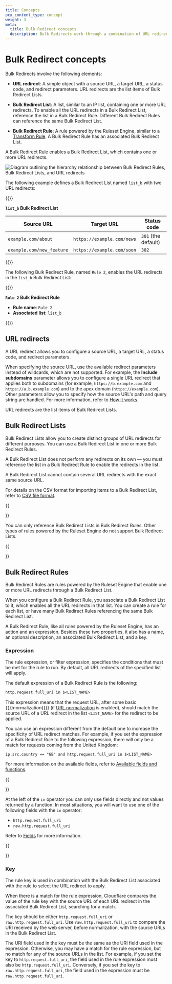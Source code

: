 ```yaml
---
title: Concepts
pcx_content_type: concept
weight: 3
meta:
  title: Bulk Redirect concepts
  description: Bulk Redirects work through a combination of URL redirects, a Bulk Redirect list, and a Bulk Redirect rule.
---
```


# Bulk Redirect concepts

Bulk Redirects involve the following elements:

- **URL redirect**: A simple object with a source URL, a target URL, a status code, and redirect parameters. URL redirects are the list items of Bulk Redirect Lists.

- **Bulk Redirect List**: A list, similar to an IP list, containing one or more URL redirects. To enable all the URL redirects in a Bulk Redirect List, reference the list in a Bulk Redirect Rule. Different Bulk Redirect Rules can reference the same Bulk Redirect List.

- **Bulk Redirect Rule**: A rule powered by the Ruleset Engine, similar to a [Transform Rule](/rules/transform/). A Bulk Redirect Rule has an associated Bulk Redirect List.

A Bulk Redirect Rule enables a Bulk Redirect List, which contains one or more URL redirects.

![Diagram outlining the hierarchy relationship between Bulk Redirect Rules, Bulk Redirect Lists, and URL redirects](/images/rules/bulk-redirects/concepts-diagram.png)

The following example defines a Bulk Redirect List named `list_b` with two URL redirects:

{{<example>}}

**`list_b` Bulk Redirect List**

| Source URL                | Target URL                 | Status code         |
| ------------------------- | -------------------------- | ------------------- |
| `example.com/about`       | `https://example.com/news` | `301` (the default) |
| `example.com/new_feature` | `https://example.com/soon` | `302`               |

{{</example>}}

The following Bulk Redirect Rule, named `Rule 2`, enables the URL redirects in the `list_b` Bulk Redirect List:

{{<example>}}

**`Rule 2` Bulk Redirect Rule**

- **Rule name**: `Rule 2`
- **Associated list**: `list_b`

{{</example>}}

## URL redirects

A URL redirect allows you to configure a source URL, a target URL, a status code, and redirect parameters.

When specifying the source URL, use the available redirect parameters instead of wildcards, which are not supported. For example, the **Include subdomains** parameter allows you to configure a single URL redirect that applies both to subdomains (for example, `https://b.example.com` and `https://a.b.example.com`) and to the apex domain (`https://example.com`). Other parameters allow you to specify how the source URL's path and query string are handled. For more information, refer to [How it works](/rules/url-forwarding/bulk-redirects/how-it-works/).

URL redirects are the list items of Bulk Redirect Lists.

## Bulk Redirect Lists

Bulk Redirect Lists allow you to create distinct groups of URL redirects for different purposes. You can use a Bulk Redirect List in one or more Bulk Redirect Rules.

A Bulk Redirect List does not perform any redirects on its own — you must reference the list in a Bulk Redirect Rule to enable the redirects in the list.

A Bulk Redirect List cannot contain several URL redirects with the exact same source URL.

For details on the CSV format for importing items to a Bulk Redirect List, refer to [CSV file format](/rules/url-forwarding/bulk-redirects/reference/csv-file-format/).

{{<Aside type="note">}}

You can only reference Bulk Redirect Lists in Bulk Redirect Rules. Other types of rules powered by the Ruleset Engine do not support Bulk Redirect Lists.

{{</Aside>}}

## Bulk Redirect Rules

Bulk Redirect Rules are rules powered by the Ruleset Engine that enable one or more URL redirects through a Bulk Redirect List.

When you configure a Bulk Redirect Rule, you associate a Bulk Redirect List to it, which enables all the URL redirects in that list. You can create a rule for each list, or have many Bulk Redirect Rules referencing the same Bulk Redirect List.

A Bulk Redirect Rule, like all rules powered by the Ruleset Engine, has an action and an expression. Besides these two properties, it also has a name, an optional description, an associated Bulk Redirect List, and a key.

### Expression

The rule expression, or filter expression, specifies the conditions that must be met for the rule to run. By default, all URL redirects of the specified list will apply.

The default expression of a Bulk Redirect Rule is the following:

```txt
http.request.full_uri in $<LIST_NAME>
```

This expression means that the request URL, after some basic {{<glossary-tooltip term_id="URL normalization">}}normalization{{</glossary-tooltip>}} (if [URL normalization](/rules/normalization/) is enabled), should match the source URL of a URL redirect in the list `<LIST_NAME>` for the redirect to be applied.

You can use an expression different from the default one to increase the specificity of URL redirect matches. For example, if you set the expression of a Bulk Redirect Rule to the following expression, there will only be a match for requests coming from the United Kingdom:

```txt
ip.src.country == "GB" and http.request.full_uri in $<LIST_NAME>
```

For more information on the available fields, refer to [Available fields and functions](/rules/url-forwarding/bulk-redirects/reference/fields-functions/).

{{<Aside type="note" header="Note">}}

At the left of the `in` operator you can only use fields directly and not values returned by a function. In most situations, you will want to use one of the following fields with the `in` operator:

- `http.request.full_uri`
- `raw.http.request.full_uri`

Refer to [Fields](/ruleset-engine/rules-language/fields/) for more information.

{{</Aside>}}

### Key

The rule key is used in combination with the Bulk Redirect List associated with the rule to select the URL redirect to apply.

When there is a match for the rule expression, Cloudflare compares the value of the rule key with the source URL of each URL redirect in the associated Bulk Redirect List, searching for a match.

The key should be either `http.request.full_uri` or `raw.http.request.full_uri`. Use `raw.http.request.full_uri` to compare the URI received by the web server, before normalization, with the source URLs in the Bulk Redirect List.

The URI field used in the key must be the same as the URI field used in the expression. Otherwise, you may have a match for the rule expression, but no match for any of the source URLs in the list. For example, if you set the key to `http.request.full_uri`, the field used in the rule expression must also be `http.request.full_uri`. Conversely, if you set the key to `raw.http.request.full_uri`, the field used in the expression must be `raw.http.request.full_uri`.
